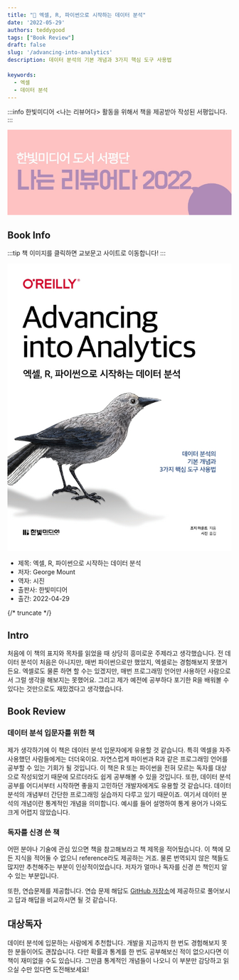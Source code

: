 ```yaml
---
title: "📖 엑셀, R, 파이썬으로 시작하는 데이터 분석"
date: '2022-05-29'
authors: teddygood
tags: ["Book Review"]
draft: false
slug: '/advancing-into-analytics'
description: 데이터 분석의 기본 개념과 3가지 핵심 도구 사용법

keywords:
  - 엑셀 
  - 데이터 분석
---
```


:::info
한빛미디어 \<나는 리뷰어다\> 활동을 위해서 책을 제공받아 작성된 서평입니다.
:::

![나는 리뷰어다 2022](../assets/I-am-reviewer-2022.jpg)

## Book Info

:::tip
책 이미지를 클릭하면 교보문고 사이트로 이동합니다!
:::

[![책](../assets/review/advancing-into-analytics.jpg)](https://www.kyobobook.co.kr/product/detailViewKor.laf?ejkGb=KOR&mallGb=KOR&barcode=9791162245576&orderClick=LEa&Kc=)

- 제목: 엑셀, R, 파이썬으로 시작하는 데이터 분석
- 저자: George Mount
- 역자: 시진
- 출판사: 한빛미디어
- 출간: 2022-04-29

{/* truncate */}

## Intro

처음에 이 책의 표지와 목차를 읽었을 때 상당히 흥미로운 주제라고 생각했습니다. 전 데이터 분석이 처음은 아니지만, 매번 파이썬으로만 했었지, 엑셀로는 경험해보지 못했거든요. 엑셀로도 물론 하면 할 수는 있겠지만, 매번 프로그래밍 언어만 사용하던 사람으로서 그럴 생각을 해보지는 못했어요. 그리고 제가 예전에 공부하다 포기한 R을 배워볼 수 있다는 것만으로도 재밌겠다고 생각했습니다.

## Book Review

### 데이터 분석 입문자를 위한 책

제가 생각하기에 이 책은 데이터 분석 입문자에게 유용할 것 같습니다. 특히 엑셀을 자주 사용했던 사람들에게는 더더욱이요. 자연스럽게 파이썬과 R과 같은 프로그래밍 언어를 공부할 수 있는 기회가 될 것입니다. 이 책은 R 또는 파이썬을 전혀 모르는 독자를 대상으로 작성되었기 때문에 모르더라도 쉽게 공부해볼 수 있을 것입니다. 또한, 데이터 분석 공부를 어디서부터 시작하면 좋을지 고민하던 개발자에게도 유용할 것 같습니다. 데이터 분석의 개념부터 간단한 프로그래밍 실습까지 다루고 있기 때문이죠. 여기서 데이터 분석의 개념이란 통계적인 개념을 의미합니다. 예시를 들어 설명하여 통계 용어가 나와도 크게 어렵지 않았습니다.

### 독자를 신경 쓴 책

어떤 분야나 기술에 관심 있으면 책을 참고해보라고 책 제목을 적어뒀습니다. 이 책에 모든 지식을 적어둘 수 없으니 reference라도 제공하는 거죠. 물론 번역되지 않은 책들도 많지만 추천해주는 부분이 인상적이었습니다. 저자가 얼마나 독자를 신경 쓴 책인지 알 수 있는 부분입니다.

또한, 연습문제를 제공합니다. 연습 문제 해답도 [GitHub 저장소](https://github.com/stringfestdata/advancing-into-analytics-book)에 제공하므로 풀어보시고 답과 해답을 비교하시면 될 것 같습니다.

## 대상독자

데이터 분석에 입문하는 사람에게 추천합니다. 개발을 지금까지 한 번도 경험해보지 못한 분들이어도 괜찮습니다. 다만 확률과 통계를 한 번도 공부해보신 적이 없으시다면 이 책이 재미없을 수도 있습니다. 그만큼 통계적인 개념들이 나오니 이 부분만 감당하고 읽으실 수만 있다면 도전해보세요!
